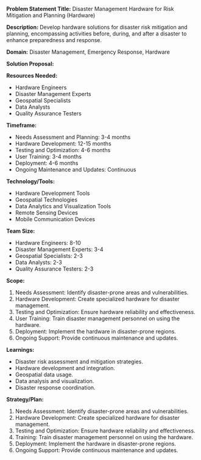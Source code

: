 **Problem Statement Title:** Disaster Management Hardware for Risk Mitigation and Planning (Hardware)

**Description:** Develop hardware solutions for disaster risk mitigation and planning, encompassing activities before, during, and after a disaster to enhance preparedness and response.

**Domain:** Disaster Management, Emergency Response, Hardware

**Solution Proposal:**

**Resources Needed:**
- Hardware Engineers
- Disaster Management Experts
- Geospatial Specialists
- Data Analysts
- Quality Assurance Testers

**Timeframe:**
- Needs Assessment and Planning: 3-4 months
- Hardware Development: 12-15 months
- Testing and Optimization: 4-6 months
- User Training: 3-4 months
- Deployment: 4-6 months
- Ongoing Maintenance and Updates: Continuous

**Technology/Tools:**
- Hardware Development Tools
- Geospatial Technologies
- Data Analytics and Visualization Tools
- Remote Sensing Devices
- Mobile Communication Devices

**Team Size:**
- Hardware Engineers: 8-10
- Disaster Management Experts: 3-4
- Geospatial Specialists: 2-3
- Data Analysts: 2-3
- Quality Assurance Testers: 2-3

**Scope:**
1. Needs Assessment: Identify disaster-prone areas and vulnerabilities.
2. Hardware Development: Create specialized hardware for disaster management.
3. Testing and Optimization: Ensure hardware reliability and effectiveness.
4. User Training: Train disaster management personnel on using the hardware.
5. Deployment: Implement the hardware in disaster-prone regions.
6. Ongoing Support: Provide continuous maintenance and updates.

**Learnings:**
- Disaster risk assessment and mitigation strategies.
- Hardware development and integration.
- Geospatial data usage.
- Data analysis and visualization.
- Disaster response coordination.

**Strategy/Plan:**
1. Needs Assessment: Identify disaster-prone areas and vulnerabilities.
2. Hardware Development: Create specialized hardware for disaster management.
3. Testing and Optimization: Ensure hardware reliability and effectiveness.
4. Training: Train disaster management personnel on using the hardware.
5. Deployment: Implement the hardware in disaster-prone regions.
6. Ongoing Support: Provide continuous maintenance and updates.